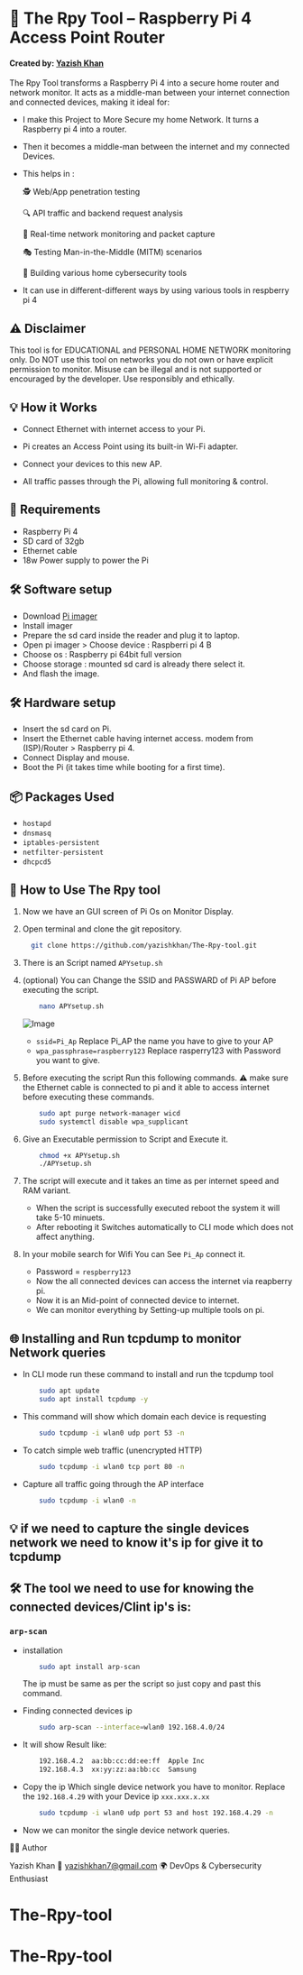 # 📡 The Rpy Tool – Raspberry Pi 4 Access Point Router
#### Created by: [Yazish Khan](https://www.linkedin.com/in/yazish-khan-3634752b7?utm_source=share&utm_campaign=share_via&utm_content=profile&utm_medium=android_app)

The Rpy Tool transforms a Raspberry Pi 4 into a secure home router and network monitor. It acts as a middle-man between your internet connection and connected devices, making it ideal for:


- I make this Project to More Secure my home Network. It turns a Raspberry pi 4 into a router.
- Then it becomes a middle-man between the internet and my connected Devices.
- This helps in :
 
    🕵️ Web/App penetration testing

    🔍 API traffic and backend request analysis

    📡 Real-time network monitoring and packet capture

    🎭 Testing Man-in-the-Middle (MITM) scenarios

    🔧 Building various home cybersecurity tools


- It can use in different-different ways by using various tools in respberry pi 4

## ⚠️ Disclaimer

This tool is for EDUCATIONAL and PERSONAL HOME NETWORK monitoring only.
Do NOT use this tool on networks you do not own or have explicit permission to monitor.
Misuse can be illegal and is not supported or encouraged by the developer.
Use responsibly and ethically.


## 💡 How it Works 
 - Connect Ethernet with internet access to your Pi.

 - Pi creates an Access Point using its built-in Wi-Fi adapter.

 - Connect your devices to this new AP.

 - All traffic passes through the Pi, allowing full monitoring & control.

## 🧰 Requirements

- Raspberry Pi 4
- SD card of 32gb 
- Ethernet cable
- 18w Power supply to power the Pi

## 🛠️ Software setup

- Download [Pi imager](https://www.raspberrypi.com/software/)
- Install imager
- Prepare the sd card inside the reader and plug it to laptop.
- Open pi imager > Choose device : Raspberri pi 4 B
- Choose os : Raspberry pi 64bit full version
- Choose storage : mounted sd card is already there select it.
- And flash the image.

## 🛠️ Hardware setup

- Insert the sd card on Pi.
- Insert the Ethernet cable having internet access. 
    modem from (ISP)/Router > Raspberry pi 4.
- Connect Display and mouse. 
- Boot the Pi (it takes time while booting for a first time).

## 📦 Packages Used

- `hostapd`
- `dnsmasq`
- `iptables-persistent`
- `netfilter-persistent`
- `dhcpcd5`

## 📜 How to Use The Rpy tool

1. Now we have an GUI screen of Pi Os on Monitor Display. 


2. Open terminal and clone the git repository.

   ````bash
     git clone https://github.com/yazishkhan/The-Rpy-tool.git
   ````


3. There is an Script named `APYsetup.sh`

4. (optional) You can Change the SSID and PASSWARD of Pi AP before executing the script. 
    ````bash
        nano APYsetup.sh
    ````

    ![Image](https://github.com/user-attachments/assets/2969f8c8-bc69-4543-8ee4-5e7fec0b8fd7)

    - `ssid=Pi_Ap` Replace Pi_AP the name you have to give to your AP
    - `wpa_passphrase=raspberry123` Replace rasperry123 with Password you want to give.


4. Before executing the script Run this following commands.
    ⚠️ make sure the Ethernet cable is connected to pi and it able to access internet before executing these commands. 

    ```bash
        sudo apt purge network-manager wicd
        sudo systemctl disable wpa_supplicant
    ````


5. Give an Executable permission to Script and Execute it.
    ````bash
        chmod +x APYsetup.sh
        ./APYsetup.sh
    ````
6. The script will execute and it takes an time as per internet speed and RAM variant.
    - When the script is successfully executed reboot the system it will take 5-10 minuets.
    - After rebooting it Switches automatically to CLI mode which does not affect anything. 
7. In your mobile search for Wifi You can See `Pi_Ap` connect it.
    
    - Password = `respberry123`
    - Now the all connected devices can access the internet via reapberry pi.
    - Now it is an Mid-point of connected device to internet. 
    - We can monitor everything by Setting-up multiple tools on pi.


## 🌐 Installing and Run tcpdump to monitor Network queries

- In CLI mode run these command to install and run the tcpdump tool
   
    ````bash
        sudo apt update
        sudo apt install tcpdump -y
    ````
- This command will show which domain each device is requesting

    ````bash
        sudo tcpdump -i wlan0 udp port 53 -n
    ````
- To catch simple web traffic (unencrypted HTTP)
    ````bash
        sudo tcpdump -i wlan0 tcp port 80 -n
    ````
- Capture all traffic going through the AP interface
    ````bash
        sudo tcpdump -i wlan0 -n
    ````

## 💡 if we need to capture the single devices network we need to know it's ip for give it to tcpdump

## 🛠️ The tool we need to use for knowing the connected devices/Clint ip's is:
### `arp-scan`
- installation 

    ````bash
        sudo apt install arp-scan
    ````
    The ip must be same as per the script so just copy and past this command.

- Finding connected devices ip

    ````bash
        sudo arp-scan --interface=wlan0 192.168.4.0/24
    ````

- It will show Result like:

    ````bash
        192.168.4.2  aa:bb:cc:dd:ee:ff  Apple Inc
        192.168.4.3  xx:yy:zz:aa:bb:cc  Samsung
    ````

- Copy the ip Which single device network you have to monitor.
    Replace the `192.168.4.29` with your Device ip `xxx.xxx.x.xx`

    ````bash
        sudo tcpdump -i wlan0 udp port 53 and host 192.168.4.29 -n
    ````
- Now we can monitor the single device network queries.


👨‍💻 Author

Yazish Khan 
📧 yazishkhan7@gmail.com
🌍 DevOps & Cybersecurity Enthusiast

# The-Rpy-tool
# The-Rpy-tool
